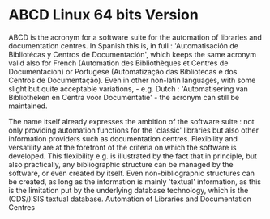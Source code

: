 ABCD Linux 64 bits Version
=====
ABCD is the acronym for a software suite for the automation of libraries and documentation centres. In Spanish this is, in full : 'Automatisación de Bibliotécas y Centros de Documentación', which keeps the same acronym valid also for French (Automation des Bibliothèques et Centres de Documentacion) or Portugese (Automatização das Bibliotecas e dos Centros de Documentação). Even in other non-latin languages, with some slight but quite acceptable variations, - e.g. Dutch : 'Automatisering van Bibliotheken en Centra voor Documentatie' - the acronym can still be maintained.

The name itself already expresses the ambition of the software suite : not only providing automation functions for the 'classic' libraries but also other information providers such as documentation centres. Flexibility and versatility are at the forefront of the criteria on which the software is developed. This flexibility e.g. is illustrated by the fact that in principle, but also practically, any bibliographic structure can be managed by the software, or even created by itself. Even non-bibliographic structures can be created, as long as the information is mainly 'textual' information, as this is the limitation put by the underlying database technology, which is the (CDS/)ISIS textual database.
 Automation of Libraries and Documentation Centres

